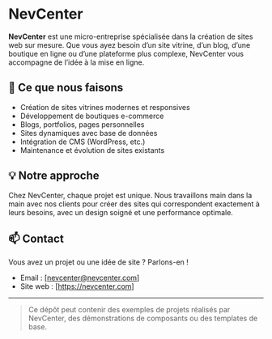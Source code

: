 # NevCenter

**NevCenter** est une micro-entreprise spécialisée dans la création de sites web sur mesure. Que vous ayez besoin d’un site vitrine, d’un blog, d’une boutique en ligne ou d’une plateforme plus complexe, NevCenter vous accompagne de l’idée à la mise en ligne.

## 🚀 Ce que nous faisons

- Création de sites vitrines modernes et responsives
- Développement de boutiques e-commerce
- Blogs, portfolios, pages personnelles
- Sites dynamiques avec base de données
- Intégration de CMS (WordPress, etc.)
- Maintenance et évolution de sites existants

## 💡 Notre approche

Chez NevCenter, chaque projet est unique. Nous travaillons main dans la main avec nos clients pour créer des sites qui correspondent exactement à leurs besoins, avec un design soigné et une performance optimale.

## 📫 Contact

Vous avez un projet ou une idée de site ? Parlons-en !

- Email : [nevcenter@nevcenter.com]
- Site web : [https://nevcenter.com]

---

> Ce dépôt peut contenir des exemples de projets réalisés par NevCenter, des démonstrations de composants ou des templates de base.

